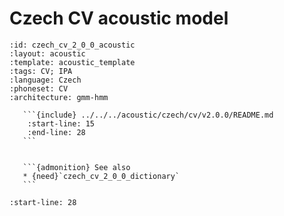
# Czech CV acoustic model

``````{acoustic} Czech CV acoustic model
:id: czech_cv_2_0_0_acoustic
:layout: acoustic
:template: acoustic_template
:tags: CV; IPA
:language: Czech
:phoneset: CV
:architecture: gmm-hmm

   ```{include} ../../../acoustic/czech/cv/v2.0.0/README.md
    :start-line: 15
    :end-line: 28
   ```


   ```{admonition} See also
   * {need}`czech_cv_2_0_0_dictionary`
   ```
``````

```{include} ../../../acoustic/czech/cv/v2.0.0/README.md
:start-line: 28
```
